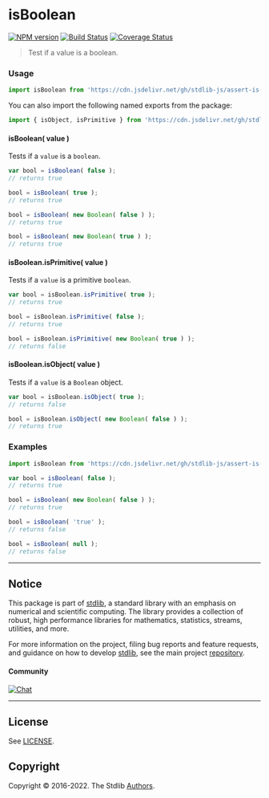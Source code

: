 <!--

@license Apache-2.0

Copyright (c) 2018 The Stdlib Authors.

Licensed under the Apache License, Version 2.0 (the "License");
you may not use this file except in compliance with the License.
You may obtain a copy of the License at

   http://www.apache.org/licenses/LICENSE-2.0

Unless required by applicable law or agreed to in writing, software
distributed under the License is distributed on an "AS IS" BASIS,
WITHOUT WARRANTIES OR CONDITIONS OF ANY KIND, either express or implied.
See the License for the specific language governing permissions and
limitations under the License.

-->

# isBoolean

[![NPM version][npm-image]][npm-url] [![Build Status][test-image]][test-url] [![Coverage Status][coverage-image]][coverage-url] <!-- [![dependencies][dependencies-image]][dependencies-url] -->

> Test if a value is a boolean.



<section class="usage">

### Usage

```javascript
import isBoolean from 'https://cdn.jsdelivr.net/gh/stdlib-js/assert-is-boolean@deno/mod.js';
```

You can also import the following named exports from the package:

```javascript
import { isObject, isPrimitive } from 'https://cdn.jsdelivr.net/gh/stdlib-js/assert-is-boolean@deno/mod.js';
```

#### isBoolean( value )

Tests if a `value` is a `boolean`.

<!-- eslint-disable no-new-wrappers -->

```javascript
var bool = isBoolean( false );
// returns true

bool = isBoolean( true );
// returns true

bool = isBoolean( new Boolean( false ) );
// returns true

bool = isBoolean( new Boolean( true ) );
// returns true
```

#### isBoolean.isPrimitive( value )

Tests if a `value` is a primitive `boolean`.

<!-- eslint-disable no-new-wrappers -->

```javascript
var bool = isBoolean.isPrimitive( true );
// returns true

bool = isBoolean.isPrimitive( false );
// returns true

bool = isBoolean.isPrimitive( new Boolean( true ) );
// returns false
```

#### isBoolean.isObject( value )

Tests if a `value` is a `Boolean` object.

<!-- eslint-disable no-new-wrappers -->

```javascript
var bool = isBoolean.isObject( true );
// returns false

bool = isBoolean.isObject( new Boolean( false ) );
// returns true
```

</section>

<!-- /.usage -->

<section class="examples">

### Examples

<!-- eslint-disable no-new-wrappers -->

<!-- eslint no-undef: "error" -->

```javascript
import isBoolean from 'https://cdn.jsdelivr.net/gh/stdlib-js/assert-is-boolean@deno/mod.js';

var bool = isBoolean( false );
// returns true

bool = isBoolean( new Boolean( false ) );
// returns true

bool = isBoolean( 'true' );
// returns false

bool = isBoolean( null );
// returns false
```

</section>

<!-- /.examples -->

<!-- Section for related `stdlib` packages. Do not manually edit this section, as it is automatically populated. -->

<section class="related">

</section>

<!-- /.related -->

<!-- Section for all links. Make sure to keep an empty line after the `section` element and another before the `/section` close. -->


<section class="main-repo" >

* * *

## Notice

This package is part of [stdlib][stdlib], a standard library with an emphasis on numerical and scientific computing. The library provides a collection of robust, high performance libraries for mathematics, statistics, streams, utilities, and more.

For more information on the project, filing bug reports and feature requests, and guidance on how to develop [stdlib][stdlib], see the main project [repository][stdlib].

#### Community

[![Chat][chat-image]][chat-url]

---

## License

See [LICENSE][stdlib-license].


## Copyright

Copyright &copy; 2016-2022. The Stdlib [Authors][stdlib-authors].

</section>

<!-- /.stdlib -->

<!-- Section for all links. Make sure to keep an empty line after the `section` element and another before the `/section` close. -->

<section class="links">

[npm-image]: http://img.shields.io/npm/v/@stdlib/assert-is-boolean.svg
[npm-url]: https://npmjs.org/package/@stdlib/assert-is-boolean

[test-image]: https://github.com/stdlib-js/assert-is-boolean/actions/workflows/test.yml/badge.svg?branch=main
[test-url]: https://github.com/stdlib-js/assert-is-boolean/actions/workflows/test.yml?query=branch:main

[coverage-image]: https://img.shields.io/codecov/c/github/stdlib-js/assert-is-boolean/main.svg
[coverage-url]: https://codecov.io/github/stdlib-js/assert-is-boolean?branch=main

<!--

[dependencies-image]: https://img.shields.io/david/stdlib-js/assert-is-boolean.svg
[dependencies-url]: https://david-dm.org/stdlib-js/assert-is-boolean/main

-->

[chat-image]: https://img.shields.io/gitter/room/stdlib-js/stdlib.svg
[chat-url]: https://gitter.im/stdlib-js/stdlib/

[stdlib]: https://github.com/stdlib-js/stdlib

[stdlib-authors]: https://github.com/stdlib-js/stdlib/graphs/contributors

[umd]: https://github.com/umdjs/umd
[es-module]: https://developer.mozilla.org/en-US/docs/Web/JavaScript/Guide/Modules

[deno-url]: https://github.com/stdlib-js/assert-is-boolean/tree/deno
[umd-url]: https://github.com/stdlib-js/assert-is-boolean/tree/umd
[esm-url]: https://github.com/stdlib-js/assert-is-boolean/tree/esm
[branches-url]: https://github.com/stdlib-js/assert-is-boolean/blob/main/branches.md

[stdlib-license]: https://raw.githubusercontent.com/stdlib-js/assert-is-boolean/main/LICENSE

</section>

<!-- /.links -->
